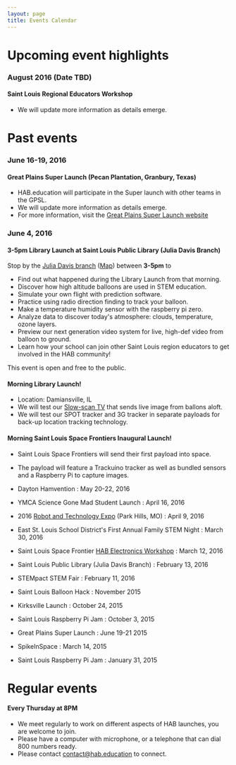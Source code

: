 ```yaml
---
layout: page
title: Events Calendar
---
```


# Upcoming event highlights

### August 2016 (Date TBD)
#### **Saint Louis Regional Educators Workshop**
- We will update more information as details emerge.



# Past events
### June 16-19, 2016
#### **Great Plains Super Launch (Pecan Plantation, Granbury, Texas)**
- HAB.education will participate in the Super launch with other teams in the GPSL.
- We will update more information as details emerge.
- For more information, visit the [Great Plains Super Launch website](http://superlaunch.org/)

### June 4, 2016
#### 3-5pm **Library Launch at Saint Louis Public Library (Julia Davis Branch)**
Stop by the [Julia Davis branch](http://www.slpl.org/slpl/library/article240098545.asp) ([Map](https://goo.gl/maps/Z6UEP3J4PmR2)) between **3-5pm** to
- Find out what happened during the Library Launch from that morning.
- Discover how high altitude balloons are used in STEM education.
- Simulate your own flight with prediction software.
- Practice using radio direction finding to track your balloon.
- Make a temperature humidity sensor with the raspberry pi zero.
- Analyze data to discover today's atmosphere: clouds, temperature, ozone layers.
- Preview our next generation video system for live, high-def video from balloon to ground.
- Learn how your school can join other Saint Louis region educators to get involved in the HAB community!

This event is open and free to the public.

#### Morning **Library Launch!**
- Location: Damiansville, IL
- We will test our [Slow-scan TV](https://en.wikipedia.org/wiki/Slow-scan_television) that sends live image from ballons aloft. 
- We will test our SPOT tracker and 3G tracker in separate payloads for back-up location tracking technology.

#### Morning **Saint Louis Space Frontiers Inaugural Launch!**
- Saint Louis Space Frontiers will send their first payload into space.
- The payload will feature a Trackuino tracker as well as bundled sensors and a Raspberry Pi to capture images.

- Dayton Hamvention : May 20-22, 2016 
- YMCA Science Gone Mad Student Launch : April 16, 2016
- 2016 [Robot and Technology Expo](https://sites.google.com/site/2016robotechnoexpo/) (Park Hills, MO) : April 9, 2016
- East St. Louis School District's First Annual Family STEM Night : March 30, 2016
- Saint Louis Space Frontier [HAB Electronics Workshop](http://www.meetup.com/Saint-Louis-Space-Frontier-Meetup/events/229409905/?_af=event&_af_eid=229409905) : March 12, 2016
- Saint Louis Public Library (Julia Davis Branch) : February 13, 2016
- STEMpact STEM Fair : February 11, 2016
- Saint Louis Balloon Hack : November 2015
- Kirksville Launch : October 24, 2015
- Saint Louis Raspberry Pi Jam : October 3, 2015
- Great Plains Super Launch : June 19-21 2015
- SpikeInSpace : March 14, 2015
- Saint Louis Raspberry Pi Jam : January 31, 2015

# Regular events
#### Every Thursday at 8PM
- We meet regularly to work on different aspects of HAB launches, you are welcome to join. 
- Please have a computer with microphone, or a telephone that can dial 800 numbers ready.
- Please contact contact@hab.education to connect. 

 
